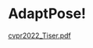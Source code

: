 # AdaptPose!

[cvpr2022_Tiser.pdf](https://github.com/mgholamikn/AdaptPose/files/8778692/cvpr2022_Tiser.pdf)
